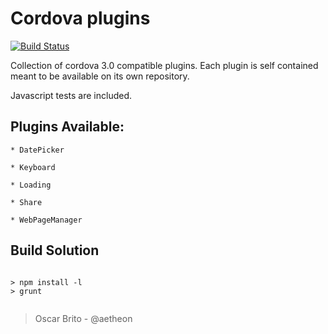 
# Cordova plugins
[![Build Status](https://travis-ci.org/aetheon/cordova-plugins.png?branch=master)](https://travis-ci.org/aetheon/cordova-plugins)

Collection of cordova 3.0 compatible plugins. Each plugin is self contained meant to be available on 
its own repository.

Javascript tests are included.

## Plugins Available:

    * DatePicker

    * Keyboard

    * Loading

    * Share

    * WebPageManager


## Build Solution

```

> npm install -l
> grunt


```


>
> Oscar Brito - @aetheon
>